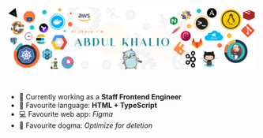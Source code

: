 <img src="https://raw.githubusercontent.com/kha7iq/kha7iq/main/assets/banner.png" alt="Introduction Banner.." style="text-align: center; margin-bottom: 30px;" />

- 🔨 Currently working as a **Staff Frontend Engineer**
- 🤖 Favourite language: **HTML + TypeScript**
- 💻 Favourite web app: _Figma_
- 📜 Favourite dogma: _Optimize for deletion_


<!-- BOILERPLATE EXAMPLE STUFF

**yohanmishkin/yohanmishkin** is a ✨ _special_ ✨ repository because its `README.md` (this file) appears on your GitHub profile.

Here are some ideas to get you started:

- 🔭 I’m currently working on ...
- 🌱 I’m currently learning ...
- 👯 I’m looking to collaborate on ...
- 🤔 I’m looking for help with ...
- 💬 Ask me about ...
- 📫 How to reach me: ...
- 😄 Pronouns: ...
- ⚡ Fun fact: ...
-->

